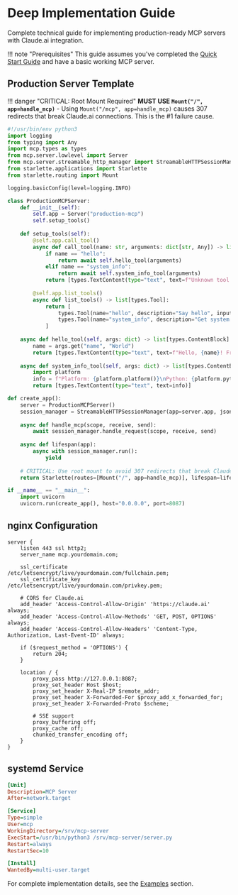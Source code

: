 # Deep Implementation Guide

Complete technical guide for implementing production-ready MCP servers with Claude.ai integration.

!!! note "Prerequisites"
    This guide assumes you've completed the [Quick Start Guide](quick-start.md) and have a basic working MCP server.

## Production Server Template

!!! danger "CRITICAL: Root Mount Required"
    **MUST USE `Mount("/", app=handle_mcp)`** - Using `Mount("/mcp", app=handle_mcp)` causes 307 redirects that break Claude.ai connections. This is the #1 failure cause.

```python
#!/usr/bin/env python3
import logging
from typing import Any
import mcp.types as types
from mcp.server.lowlevel import Server
from mcp.server.streamable_http_manager import StreamableHTTPSessionManager
from starlette.applications import Starlette
from starlette.routing import Mount

logging.basicConfig(level=logging.INFO)

class ProductionMCPServer:
    def __init__(self):
        self.app = Server("production-mcp")
        self.setup_tools()
    
    def setup_tools(self):
        @self.app.call_tool()
        async def call_tool(name: str, arguments: dict[str, Any]) -> list[types.ContentBlock]:
            if name == "hello":
                return await self.hello_tool(arguments)
            elif name == "system_info":
                return await self.system_info_tool(arguments)
            return [types.TextContent(type="text", text=f"Unknown tool: {name}")]
        
        @self.app.list_tools()
        async def list_tools() -> list[types.Tool]:
            return [
                types.Tool(name="hello", description="Say hello", inputSchema={"type": "object", "properties": {"name": {"type": "string"}}}),
                types.Tool(name="system_info", description="Get system info", inputSchema={"type": "object", "properties": {}})
            ]
    
    async def hello_tool(self, args: dict) -> list[types.ContentBlock]:
        name = args.get("name", "World")
        return [types.TextContent(type="text", text=f"Hello, {name}! From production MCP server.")]
    
    async def system_info_tool(self, args: dict) -> list[types.ContentBlock]:
        import platform
        info = f"Platform: {platform.platform()}\nPython: {platform.python_version()}"
        return [types.TextContent(type="text", text=info)]

def create_app():
    server = ProductionMCPServer()
    session_manager = StreamableHTTPSessionManager(app=server.app, json_response=False)
    
    async def handle_mcp(scope, receive, send):
        await session_manager.handle_request(scope, receive, send)
    
    async def lifespan(app):
        async with session_manager.run():
            yield
    
    # CRITICAL: Use root mount to avoid 307 redirects that break Claude.ai
    return Starlette(routes=[Mount("/", app=handle_mcp)], lifespan=lifespan)

if __name__ == "__main__":
    import uvicorn
    uvicorn.run(create_app(), host="0.0.0.0", port=8087)
```

## nginx Configuration

```nginx
server {
    listen 443 ssl http2;
    server_name mcp.yourdomain.com;
    
    ssl_certificate /etc/letsencrypt/live/yourdomain.com/fullchain.pem;
    ssl_certificate_key /etc/letsencrypt/live/yourdomain.com/privkey.pem;
    
    # CORS for Claude.ai
    add_header 'Access-Control-Allow-Origin' 'https://claude.ai' always;
    add_header 'Access-Control-Allow-Methods' 'GET, POST, OPTIONS' always;
    add_header 'Access-Control-Allow-Headers' 'Content-Type, Authorization, Last-Event-ID' always;
    
    if ($request_method = 'OPTIONS') {
        return 204;
    }
    
    location / {
        proxy_pass http://127.0.0.1:8087;
        proxy_set_header Host $host;
        proxy_set_header X-Real-IP $remote_addr;
        proxy_set_header X-Forwarded-For $proxy_add_x_forwarded_for;
        proxy_set_header X-Forwarded-Proto $scheme;
        
        # SSE support
        proxy_buffering off;
        proxy_cache off;
        chunked_transfer_encoding off;
    }
}
```

## systemd Service

```ini
[Unit]
Description=MCP Server
After=network.target

[Service]
Type=simple
User=mcp
WorkingDirectory=/srv/mcp-server
ExecStart=/usr/bin/python3 /srv/mcp-server/server.py
Restart=always
RestartSec=10

[Install]
WantedBy=multi-user.target
```

For complete implementation details, see the [Examples](examples.md) section.